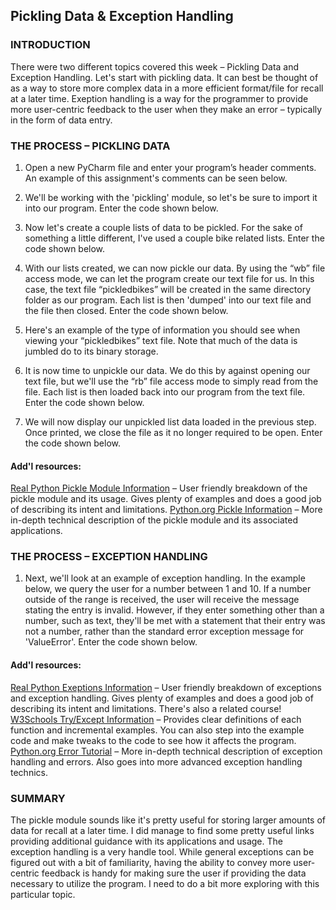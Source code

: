 ## Pickling Data & Exception Handling


### INTRODUCTION

There were two different topics covered this week – Pickling Data and Exception Handling. Let's start with pickling data. It can best be thought of as a way to store more complex data in a more efficient format/file for recall at a later time. Exeption handling is a way for the programmer to provide more user-centric feedback to the user when they make an error – typically in the form of data entry.


### THE PROCESS – PICKLING DATA

1. Open a new PyCharm file and enter your program’s header comments. An example of this assignment's comments can be seen below.


2. We'll be working with the 'pickling' module, so let's be sure to import it into our program. Enter the code shown below.



3. Now let's create a couple lists of data to be pickled. For the sake of something a little different, I've used a couple bike related lists. Enter the code shown below.


4. With our lists created, we can now pickle our data. By using the “wb” file access mode, we can let the program create our text file for us. In this case, the text file “pickledbikes” will be created in the same directory folder as our program. Each list is then 'dumped' into our text file and the file then closed. Enter the code shown below.


5. Here's an example of the type of information you should see when viewing your “pickledbikes” text file. Note that much of the data is jumbled do to its binary storage.


6. It is now time to unpickle our data. We do this by against opening our text file, but we'll use the “rb” file access mode to simply read from the file. Each list is then loaded back into our program from the text file. Enter the code shown below.



7. We will now display our unpickled list data loaded in the previous step. Once printed, we close the file as it no longer required to be open. Enter the code shown below.


#### Add'l resources:
[Real Python Pickle Module Information](https://realpython.com/python-pickle-module/) – User friendly breakdown of the pickle module and its usage. Gives plenty of examples and does a good job of describing its intent and limitations.
[Python.org Pickle Information](https://docs.python.org/3/library/pickle.html) – More in-depth technical description of the pickle module and its associated applications.


### THE PROCESS – EXCEPTION HANDLING

1. Next, we'll look at an example of exception handling. In the example below, we query the user for a number between 1 and 10. If a number outside of the range is received, the user will receive the message stating the entry is invalid. However, if they enter something other than a number, such as text, they'll be met with a statement that their entry was not a number, rather than the standard error exception message for 'ValueError'. Enter the code shown below.


#### Add'l resources:
[Real Python Exeptions Information](https://realpython.com/python-exceptions/) – User friendly breakdown of exceptions and exception handling. Gives plenty of examples and does a good job of describing its intent and limitations. There's also a related course!
[W3Schools Try/Except Information](https://www.w3schools.com/python/python_try_except.asp) – Provides clear definitions of each function and incremental examples. You can also step into the example code and make tweaks to the code to see how it affects the program.
[Python.org Error Tutorial](https://docs.python.org/3/tutorial/errors.html) – More in-depth technical description of exception handling and errors. Also goes into more advanced exception handling technics.


### SUMMARY

The pickle module sounds like it's pretty useful for storing larger amounts of data for recall at a later time. I did manage to find some pretty useful links providing additional guidance with its applications and usage. The exception handling is a very handle tool. While general exceptions can be figured out with a bit of familiarity, having the ability to convey more user-centric feedback is handy for making sure the user if providing the data necessary to utilize the program. I need to do a bit more exploring with this particular topic.
